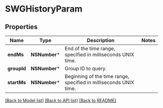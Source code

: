 # SWGHistoryParam

## Properties
Name | Type | Description | Notes
------------ | ------------- | ------------- | -------------
**endMs** | **NSNumber*** | End of the time range, specified in milliseconds UNIX time. | 
**groupId** | **NSNumber*** | Group ID to query. | 
**startMs** | **NSNumber*** | Beginning of the time range, specified in milliseconds UNIX time. | 

[[Back to Model list]](../README.md#documentation-for-models) [[Back to API list]](../README.md#documentation-for-api-endpoints) [[Back to README]](../README.md)


